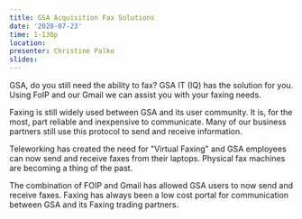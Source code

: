 ```yaml
---
title: GSA Acquisition Fax Solutions
date: '2020-07-23'
time: 1-130p
location:
presenter: Christine Palko
slides:
---
```


GSA, do you still need the ability to fax? GSA IT (IQ) has the solution for you. Using FoIP and our Gmail we can assist you with your faxing needs.

Faxing is still widely used between GSA and its user community. It is, for the most, part reliable and inexpensive to communicate. Many of our business partners still use this protocol to send and receive information.

Teleworking has created the need for "Virtual Faxing" and GSA employees can now send and receive faxes from their laptops. Physical fax machines are becoming a thing of the past.

The combination of FOIP and Gmail has allowed GSA users to now send and receive faxes. Faxing has always been a low cost portal for communication between GSA and its Faxing trading partners.
